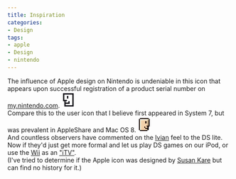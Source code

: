 ```yaml
---
title: Inspiration
categories:
- Design
tags:
- apple
- Design
- nintendo
---
```


The influence of Apple design on Nintendo is undeniable in this icon that appears upon successful registration of a product serial number on [my.nintendo.com][1].
![my_nintendo.gif][2]  
Compare this to the user icon that I believe first appeared in System 7, but was prevalent in AppleShare and Mac OS 8.
![8_user.gif][3]  
And countless observers have commented on the [Ivian][4] feel to the DS lite.  Now if they'd just get more formal and let us play DS games on our iPod, or use the [Wii][5] as an ["iTV"][6].  
(I've tried to determine if the Apple icon was designed by [Susan Kare][7] but can find no history for it.)

   [1]: http://my.nintendo.com
   [2]: my_nintendo.gif
   [3]: 8_user.gif
   [4]: http://www.designmuseum.org/design/jonathan-ive
   [5]: http://www.nintendo.com/channel/wii
   [6]: http://www.engadget.com/2006/09/12/hands-on-with-the-apple-itv-prototype/
   [7]: http://www.kare.com/

